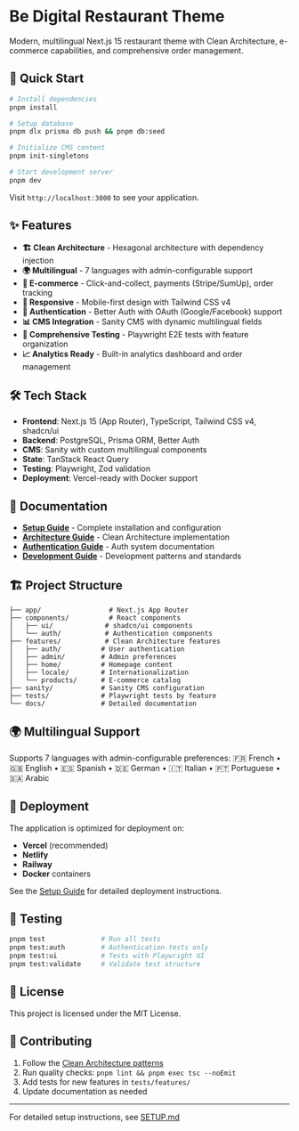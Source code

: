 # Be Digital Restaurant Theme

Modern, multilingual Next.js 15 restaurant theme with Clean Architecture, e-commerce capabilities, and comprehensive order management.

## 🚀 Quick Start

```bash
# Install dependencies
pnpm install

# Setup database
pnpm dlx prisma db push && pnpm db:seed

# Initialize CMS content
pnpm init-singletons

# Start development server
pnpm dev
```

Visit `http://localhost:3000` to see your application.

## ✨ Features

- **🏗️ Clean Architecture** - Hexagonal architecture with dependency injection
- **🌍 Multilingual** - 7 languages with admin-configurable support
- **🛒 E-commerce** - Click-and-collect, payments (Stripe/SumUp), order tracking
- **📱 Responsive** - Mobile-first design with Tailwind CSS v4
- **🔐 Authentication** - Better Auth with OAuth (Google/Facebook) support
- **📊 CMS Integration** - Sanity CMS with dynamic multilingual fields
- **🧪 Comprehensive Testing** - Playwright E2E tests with feature organization
- **📈 Analytics Ready** - Built-in analytics dashboard and order management

## 🛠️ Tech Stack

- **Frontend**: Next.js 15 (App Router), TypeScript, Tailwind CSS v4, shadcn/ui
- **Backend**: PostgreSQL, Prisma ORM, Better Auth
- **CMS**: Sanity with custom multilingual components
- **State**: TanStack React Query
- **Testing**: Playwright, Zod validation
- **Deployment**: Vercel-ready with Docker support

## 📖 Documentation

- **[Setup Guide](./SETUP.md)** - Complete installation and configuration
- **[Architecture Guide](./docs/architecture/README.md)** - Clean Architecture implementation
- **[Authentication Guide](./AUTH.md)** - Auth system documentation
- **[Development Guide](./CLAUDE.md)** - Development patterns and standards

## 🏗️ Project Structure

```
├── app/                 # Next.js App Router
├── components/          # React components
│   ├── ui/             # shadcn/ui components
│   └── auth/           # Authentication components
├── features/           # Clean Architecture features
│   ├── auth/          # User authentication
│   ├── admin/         # Admin preferences
│   ├── home/          # Homepage content
│   ├── locale/        # Internationalization
│   └── products/      # E-commerce catalog
├── sanity/            # Sanity CMS configuration
├── tests/             # Playwright tests by feature
└── docs/              # Detailed documentation
```

## 🌍 Multilingual Support

Supports 7 languages with admin-configurable preferences:
🇫🇷 French • 🇬🇧 English • 🇪🇸 Spanish • 🇩🇪 German • 🇮🇹 Italian • 🇵🇹 Portuguese • 🇸🇦 Arabic

## 🚀 Deployment

The application is optimized for deployment on:
- **Vercel** (recommended)
- **Netlify** 
- **Railway**
- **Docker** containers

See the [Setup Guide](./SETUP.md) for detailed deployment instructions.

## 🧪 Testing

```bash
pnpm test              # Run all tests
pnpm test:auth         # Authentication tests only
pnpm test:ui           # Tests with Playwright UI
pnpm test:validate     # Validate test structure
```

## 📝 License

This project is licensed under the MIT License.

## 🤝 Contributing

1. Follow the [Clean Architecture patterns](./docs/architecture/README.md)
2. Run quality checks: `pnpm lint && pnpm exec tsc --noEmit`
3. Add tests for new features in `tests/features/`
4. Update documentation as needed

---

For detailed setup instructions, see [SETUP.md](./SETUP.md)